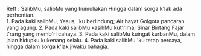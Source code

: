 Reff :
SalibMu, salibMu yang kumuliakan
Hingga dalam sorga k'lak ada perhentian.
<br>
1.
Pada kaki salibMu, Yesus, 'ku berlindung;
Air hayat Golgota pancaran yang agung.
2.
Pada kaki salibMu kasihMu kut'rima;
Sinar Bintang Fajar t'rang yang memb'ri cahaya.
3.
Pada kaki salibMu kuingat kurbanMu,
dalam jalan hidupku kukenang selalu.
4.
Pada kaki salibMu 'ku tetap percaya,
hingga dalam sorga k'lak jiwaku bahagia.
